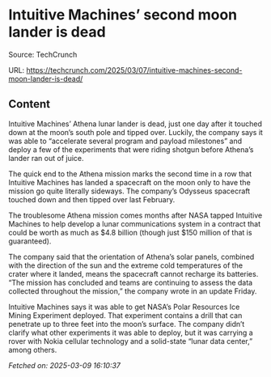 # Intuitive Machines’ second moon lander is dead

Source: TechCrunch

URL: https://techcrunch.com/2025/03/07/intuitive-machines-second-moon-lander-is-dead/

## Content

Intuitive Machines’ Athena lunar lander is dead, just one day after it touched down at the moon’s south pole and tipped over. Luckily, the company says it was able to “accelerate several program and payload milestones” and deploy a few of the experiments that were riding shotgun before Athena’s lander ran out of juice.

The quick end to the Athena mission marks the second time in a row that Intuitive Machines has landed a spacecraft on the moon only to have the mission go quite literally sideways. The company’s Odysseus spacecraft touched down and then tipped over last February.

The troublesome Athena mission comes months after NASA tapped Intuitive Machines to help develop a lunar communications system in a contract that could be worth as much as $4.8 billion (though just $150 million of that is guaranteed).

The company said that the orientation of Athena’s solar panels, combined with the direction of the sun and the extreme cold temperatures of the crater where it landed, means the spacecraft cannot recharge its batteries. “The mission has concluded and teams are continuing to assess the data collected throughout the mission,” the company wrote in an update Friday.

Intuitive Machines says it was able to get NASA’s Polar Resources Ice Mining Experiment deployed. That experiment contains a drill that can penetrate up to three feet into the moon’s surface. The company didn’t clarify what other experiments it was able to deploy, but it was carrying a rover with Nokia cellular technology and a solid-state “lunar data center,” among others.

_Fetched on: 2025-03-09 16:10:37_